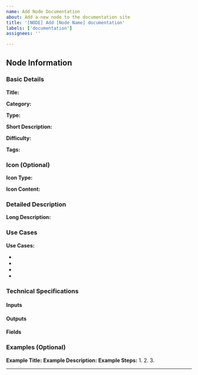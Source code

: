 ```yaml
---
name: Add Node Documentation
about: Add a new node to the documentation site
title: '[NODE] Add [Node Name] documentation'
labels: ['documentation']
assignees: ''

---
```


<!-- 
INSTRUCTIONS: 
- Please fill out all sections below with the appropriate information for your node
- Remove all instructional text (text in comments like this and placeholder descriptions)
- Ensure your icon (if provided) is base64 encoded and under 128KB
- Keep descriptions concise and informative
-->

## Node Information

### Basic Details
**Title:** 
<!-- The display name of the node (e.g., "User Input", "API Call") -->

**Category:** 
<!-- Choose one: input, processing, output, LLM, flow, trigger -->

**Type:** 
<!-- Unique identifier for the node (e.g., "str_var", "api_node") -->

**Short Description:** 
<!-- One line description of what the node does -->

**Difficulty:** 
<!-- Choose one: easy, medium, hard -->

**Tags:** 
<!-- List up to 5 tags separated by commas (e.g., "api, http, external") -->

### Icon (Optional)
**Icon Type:** 
<!-- Image format: png, jpg, or svg -->

**Icon Content:** 
<!-- Base64 encoded image data (max 128KB) - leave empty if no icon -->

### Detailed Description
**Long Description:** 
<!-- Detailed explanation of the node's functionality (max 500 words) -->

### Use Cases
**Use Cases:** 
<!-- List practical applications for this node, one per line starting with "- " -->
- 
- 
- 
- 

### Technical Specifications

#### Inputs
<!-- List all input connections this node accepts. Format each as:
**Input Name:** [Type] - Description
Example: **Flow:** Flow - The flow of the workflow
-->

#### Outputs  
<!-- List all output connections this node provides. Format each as:
**Output Name:** [Type] - Description
Example: **Text:** Text - The text entered by the user
-->

#### Fields
<!-- List all configurable fields in the node. Format each as:
**Field Name:** [Type] - Description (Default: value)
For select fields, also list options: (Options: option1, option2, option3)
For sliders, include min/max/step: (Min: 0, Max: 1, Step: 0.01)
Example: **Temperature:** Slider - Creativity of the LLM (Default: 0.5, Min: 0, Max: 1, Step: 0.01)
-->

### Examples (Optional)
<!-- Provide examples of how to use this node -->
**Example Title:** 
**Example Description:** 
**Example Steps:** 
1. 
2. 
3. 

---

<!-- 
VALIDATION CHECKLIST (remove before submitting):
- [ ] All required fields are filled out
- [ ] Category is one of: input, processing, output, LLM, flow, trigger
- [ ] Difficulty is one of: easy, medium, hard  
- [ ] Tags list has 5 or fewer items
- [ ] Long description is under 500 words
- [ ] Icon (if provided) is base64 encoded and under 128KB
- [ ] All instructional text has been removed
-->
